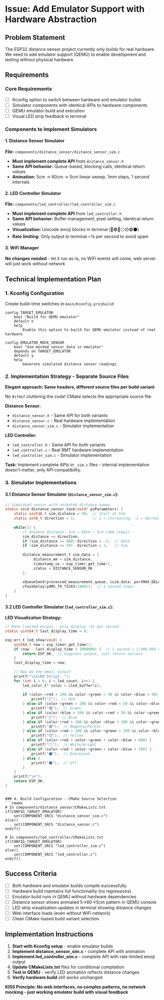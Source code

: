 # Issue: Add Emulator Support with Hardware Abstraction

## Problem Statement
The ESP32 distance sensor project currently only builds for real hardware. We need to add emulator support (QEMU) to enable development and testing without physical hardware.

## Requirements

### Core Requirements  
- [ ] Kconfig option to switch between hardware and emulator builds
- [ ] Simulator components with identical APIs to hardware components
- [ ] QEMU emulator build and execution
- [ ] Visual LED strip feedback in terminal

### Components to Implement Simulators

#### 1. Distance Sensor Simulator
**File:** `components/distance_sensor/distance_sensor_sim.c`
- **Must implement complete API** from `distance_sensor.h`
- **Same API behavior:** Queue-based, blocking calls, identical return values
- **Animation:** 5cm → 60cm → 5cm linear sweep, 1mm steps, 1 second intervals

#### 2. LED Controller Simulator  
**File:** `components/led_controller/led_controller_sim.c`
- **Must implement complete API** from `led_controller.h`
- **Same API behavior:** Buffer management, pixel setting, identical return values
- **Visualization:** Unicode emoji blocks in terminal (🔴🟢🔵⚪🟡🟣⚫)
- **Rate limiting:** Only output to terminal ~1x per second to avoid spam

#### 3. WiFi Manager
**No changes needed** - let it run as-is, no WiFi events will come, web server will just work without network

## Technical Implementation Plan

### 1. Kconfig Configuration
Create build-time switches in `main/Kconfig.projbuild`:
```kconfig
config TARGET_EMULATOR
    bool "Build for QEMU emulator"
    default n
    help
        Enable this option to build for QEMU emulator instead of real hardware

config EMULATOR_MOCK_SENSOR
    bool "Use mocked sensor data in emulator"
    depends on TARGET_EMULATOR
    default y
    help
        Generate simulated distance sensor readings
```

### 2. Implementation Strategy - Separate Source Files
**Elegant approach: Same headers, different source files per build variant**

No `#ifdef` cluttering the code! CMake selects the appropriate source file:

**Distance Sensor:**
- `distance_sensor.h` - Same API for both variants
- `distance_sensor.c` - Real hardware implementation
- `distance_sensor_sim.c` - Simulator implementation

**LED Controller:**  
- `led_controller.h` - Same API for both variants
- `led_controller.c` - Real RMT hardware implementation
- `led_controller_sim.c` - Simulator implementation

**Task:** Implement complete APIs in `_sim.c` files - internal implementation doesn't matter, only API compatibility.

### 3. Simulator Implementations

#### 3.1 Distance Sensor Simulator (`distance_sensor_sim.c`):
```c
// Simulated sensor with animated distance sweep
static void distance_sensor_task(void* pvParameters) {
    static uint16_t sim_distance = 50;  // Start at 5cm
    static int8_t direction = 1;        // 1 = increasing, -1 = decreasing
    
    while(1) {
        // Animate distance: 5cm → 60cm → 5cm (1mm steps)
        sim_distance += direction;
        if (sim_distance >= 600) direction = -1;  // 60cm
        if (sim_distance <= 50)  direction = 1;   // 5cm
        
        distance_measurement_t sim_data = {
            .distance_mm = sim_distance,
            .timestamp_us = esp_timer_get_time(),
            .status = DISTANCE_SENSOR_OK
        };
        
        xQueueSend(processed_measurement_queue, &sim_data, portMAX_DELAY);
        vTaskDelay(pdMS_TO_TICKS(1000));  // 1 second steps
    }
}
```

#### 3.2 LED Controller Simulator (`led_controller_sim.c`):

**LED Visualization Strategy:**
```c
// Rate-limited output - only display ~1x per second
static uint64_t last_display_time = 0;

esp_err_t led_show(void) {
    uint64_t now = esp_timer_get_time();
    if (now - last_display_time < 1000000) {  // 1 second = 1,000,000 us
        return ESP_OK;  // Suppress output, just return success
    }
    last_display_time = now;
    
    // Now do the emoji output
    printf("\n[LED Strip]: ");
    for (int i = 0; i < led_count; i++) {
        led_color_t* color = &led_buffer[i];
        
        if (color->red > 200 && color->green < 50 && color->blue < 50) {
            printf("🔴");  // Red
        } else if (color->green > 200 && color->red < 50 && color->blue < 50) {
            printf("🟢");  // Green  
        } else if (color->blue > 200 && color->red < 50 && color->green < 50) {
            printf("🔵");  // Blue
        } else if (color->red > 200 && color->blue > 200 && color->green < 50) {
            printf("🟣");  // Magenta/Purple
        } else if (color->red > 200 && color->green > 200 && color->blue < 50) {
            printf("🟡");  // Yellow
        } else if (color->red + color->green + color->blue > 600) {
            printf("⚪");  // White/bright
        } else if (color->red + color->green + color->blue > 100) {
            printf("⚫");  // Dim/mixed
        } else {
            printf("⚫");  // Off
        }
    }
    printf("\n");
    return ESP_OK;
}
```
```

### 4. Build Configuration - CMake Source Selection
```cmake
# In components/distance_sensor/CMakeLists.txt
if(CONFIG_TARGET_EMULATOR)
    set(COMPONENT_SRCS "distance_sensor_sim.c")
else()
    set(COMPONENT_SRCS "distance_sensor.c")
endif()

# In components/led_controller/CMakeLists.txt  
if(CONFIG_TARGET_EMULATOR)
    set(COMPONENT_SRCS "led_controller_sim.c")
else()
    set(COMPONENT_SRCS "led_controller.c")
endif()
```

## Success Criteria
- [ ] Both hardware and emulator builds compile successfully  
- [ ] Hardware build maintains full functionality (no regressions)
- [ ] Emulator build runs in QEMU without hardware dependencies
- [ ] Distance sensor shows animated 5→60→5cm pattern in QEMU console
- [ ] LED strip visualization updates in terminal showing distance changes  
- [ ] Web interface loads (even without WiFi network)
- [ ] Clean CMake-based build variant selection

## Implementation Instructions
1. **Start with Kconfig setup** - enable emulator builds
2. **Implement distance_sensor_sim.c** - complete API with animation  
3. **Implement led_controller_sim.c** - complete API with rate-limited emoji output
4. **Update CMakeLists.txt** files for conditional compilation
5. **Test in QEMU** - verify LED animation reflects distance changes
6. **Verify hardware build** still works unchanged

**KISS Principle: No web interfaces, no complex patterns, no network mocking - just working emulator build with visual feedback**